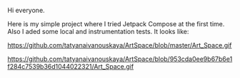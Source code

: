 Hi everyone.

Here is my simple project where I tried Jetpack Compose at the first time. Also I aded some local and instrumentation tests.
It looks like:

https://github.com/tatyanaivanouskaya/ArtSpace/blob/master/Art_Space.gif

https://github.com/tatyanaivanouskaya/ArtSpace/blob/953cda0ee9b67b6e1f284c7539b36d1044022321/Art_Space.gif



